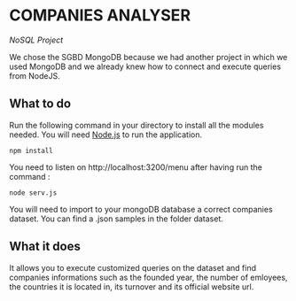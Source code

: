 # COMPANIES ANALYSER

*NoSQL Project*

We chose the SGBD MongoDB because we had another project in which we used MongoDB and we already knew how to connect and execute queries from NodeJS.

## What to do
Run the following command in your directory to install all the modules needed.
You will need [Node.js](https://nodejs.org/en/) to run the application.
```node
npm install
```
You need to listen on http://localhost:3200/menu after having run the command :  
```command
node serv.js
```
You will need to import to your mongoDB database a correct companies dataset.
You can find a .json samples in the folder dataset.

## What it does
It allows you to execute customized queries on the dataset and find companies informations such as the founded year, the number of emloyees, the countries it is located in, its turnover and its official website url.
